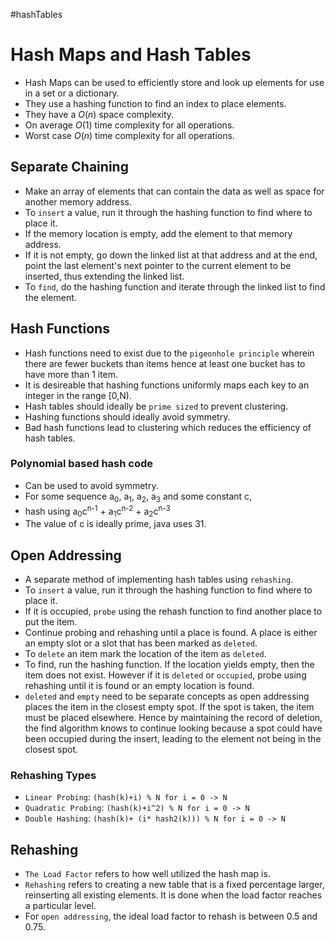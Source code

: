 #hashTables
# Hash Maps and Hash Tables

* Hash Maps can be used to efficiently store and look up elements for use in a set or a dictionary.
* They use a hashing function to find an index to place elements.
* They have a $O(n)$ space complexity.
* On average $O(1)$ time complexity for all operations.
* Worst case $O(n)$ time complexity for all operations.

## Separate Chaining
* Make an array of elements that can contain the data as well as space for another memory address.
* To `insert` a value, run it through the hashing function to find where to place it.
* If the memory location is empty, add the element to that memory address.
* If it is not empty, go down the linked list at that address and at the end, point the last element's next pointer to the current element to be inserted, thus extending the linked list.
* To `find`, do the hashing function and iterate through the linked list to find the element.

## Hash Functions
* Hash functions need to exist due to the `pigeonhole principle` wherein there are fewer buckets than items hence at least one bucket has to have more than 1 item.
* It is desireable that hashing functions uniformly maps each key to an integer in the range [0,N).
* Hash tables should ideally be `prime sized` to prevent clustering. 
* Hashing functions should ideally avoid symmetry.
* Bad hash functions lead to clustering which reduces the efficiency of hash tables.

### Polynomial based hash code
* Can be used to avoid symmetry.
* For some sequence a<sub>0</sub>, a<sub>1</sub>, a<sub>2</sub>, a<sub>3</sub> and some constant c,
* hash using a<sub>0</sub>c<sup>n-1</sup> + a<sub>1</sub>c<sup>n-2</sup> + a<sub>2</sub>c<sup>n-3</sup>
* The value of c is ideally prime, java uses 31.

## Open Addressing
* A separate method of implementing hash tables using `rehashing`.
* To `insert` a value, run it through the hashing function to find where to place it.
* If it is occupied, `probe` using the rehash function to find another place to put the item.
* Continue probing and rehashing until a place is found. A place is either an empty slot or a slot that has been marked as `deleted`.
* To `delete` an item mark the location of the item as `deleted`.
* To find, run the hashing function. If the location yields empty, then the item does not exist. However if it is `deleted` or `occupied`, probe using rehashing until it is found or an empty location is found.
* `deleted` and `empty` need to be separate concepts as open addressing places the item in the closest empty spot. If the spot is taken, the item must be placed elsewhere. Hence by maintaining the record of deletion, the find algorithm knows to continue looking because a spot could have been occupied during the insert, leading to the element not being in the closest spot.

### Rehashing Types
* `Linear Probing`: `(hash(k)+i) % N for i = 0 -> N`
* `Quadratic Probing`: `(hash(k)+i^2) % N for i = 0 -> N`
* `Double Hashing`: `(hash(k)+ (i* hash2(k))) % N for i = 0 -> N`


## Rehashing
* `The Load Factor` refers to how well utilized the hash map is.
* `Rehashing` refers to creating a new table that is a fixed percentage larger, reinserting all existing elements. It is done when the load factor reaches a particular level.
* For `open addressing`, the ideal load factor to rehash is between $0.5$ and $0.75$.
